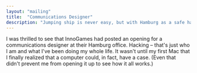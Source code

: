 ```yaml
---
layout: "mailing"
title:  "Communications Designer"
description: "Jumping ship is never easy, but with Hamburg as a safe haven, who would want to leave?"
---
```

I was thrilled to see that InnoGames had posted an opening for a communications designer at their Hamburg office. Hacking – that's just who I am and what I've been doing my whole life. It wasn't until my first Mac that I finally realized that a computer could, in fact, have a case. (Even that didn't prevent me from opening it up to see how it all works.)
